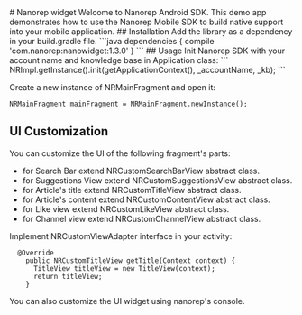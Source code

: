 <snippet>
  <content>
# Nanorep widget
Welcome to Nanorep Android SDK. This demo app demonstrates how to use the Nanorep Mobile SDK to build native support into your mobile application.
## Installation
Add the library as a dependency in your build.gradle file.
```java
dependencies {
    compile 'com.nanorep:nanowidget:1.3.0'
}
```
## Usage
Init Nanorep SDK with your account name and knowledge base in Application class:
```
NRImpl.getInstance().init(getApplicationContext(), _accountName, _kb);
```

Create a new instance of NRMainFragment and open it:
```
NRMainFragment mainFragment = NRMainFragment.newInstance();
```
## UI Customization
You can customize the UI of the following fragment's parts:

 - for Search Bar extend NRCustomSearchBarView abstract class.
 - for Suggestions View extend NRCustomSuggestionsView abstract class.
 - for Article's title extend NRCustomTitleView abstract class.
 - for Article's content extend NRCustomContentView abstract class.
 - for Like view extend NRCustomLikeView abstract class.
 - for Channel view extend NRCustomChannelView abstract class.
 
Implement NRCustomViewAdapter interface in your activity:
 
```
  @Override
    public NRCustomTitleView getTitle(Context context) {
      TitleView titleView = new TitleView(context);
      return titleView;
    }
```
You can also customize the UI widget using nanorep's console.



</content>
</snippet>
